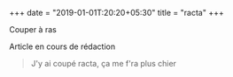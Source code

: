 +++
date = "2019-01-01T:20:20+05:30"
title = "racta"
+++

Couper à ras
<!--more-->
Article en cours de rédaction

> J'y ai coupé racta, ça me f'ra plus chier
